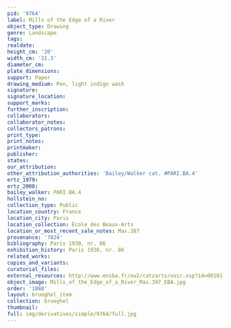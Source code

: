 ```yaml
---
pid: '9764'
label: Mills of the Edge of a River
object_type: Drawing
genre: Landscape
tags: 
realdate: 
height_cm: '20'
width_cm: '31.3'
diameter_cm: 
plate_dimensions: 
support: Paper
drawing_medium: Pen, light indigo wash
signature: 
signature_location: 
support_marks: 
further_inscription: 
collaborators: 
collaborator_notes: 
collectors_patrons: 
print_type: 
print_notes: 
printmaker: 
publisher: 
states: 
our_attribution: 
other_attribution_authorities: 'Bailey/Walker cat. #PARI.BA.4'
ertz_1979: 
ertz_2008: 
bailey_walker: PARI.BA.4
hollstein_no: 
collection_type: Public
location_country: France
location_city: Paris
location_collection: École des Beaux-Arts
location_or_most_recent_sale_notes: Mas.387
provenance: '7024'
bibliography: Paris 1930, nr. 86
exhibition_history: Paris 1930, nr. 86
related_works: 
copies_and_variants: 
curatorial_files: 
external_resources: http://www.ensba.fr/ow2/catzarts/voir.xsp?id=00101-23830&qid=sdx_q3&n=3&sf=&e=
object_image: Mills_of_the_Edge_of_a_River_Mas.397_EBA.jpg
order: '1088'
layout: brueghel_item
collection: brueghel
thumbnail: 
full: img/derivatives/simple/9764/full.jpg
---
```

